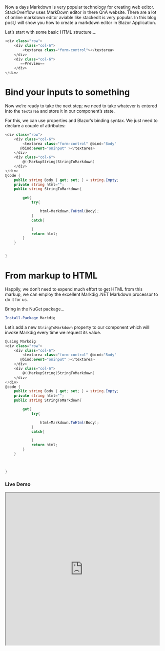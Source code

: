 Now a days Markdown is very popular technology for creating web editor. StackOverflow uses MarkDown editor in there QnA website. There are a lot of online markdown editor aviable like stackedit is very popular.
In this blog post,I will show you how to create a markdown editor in Blazor Application.

Let’s start with some basic HTML structure….

```csharp
<div class="row">
    <div class="col-6">
        <textarea class="form-control"></textarea>
    </div>
    <div class="col-6">
       ==Preview==
    </div>
</div>
```

# Bind your inputs to something

Now we’re ready to take the next step; we need to take whatever is entered into the  `textarea`  and store it in our component’s state.

For this, we can use properties and Blazor’s binding syntax. We just need to declare a couple of attributes:

```csharp
<div class="row">
    <div class="col-6">
        <textarea class="form-control" @bind="Body" 
       @bind:event="oninput" ></textarea>
    </div>
    <div class="col-6">
        @((MarkupString)StringToMarkdown)
    </div>
</div>
@code {
    public string Body { get; set; } = string.Empty;
    private string html="";
    public string StringToMarkdown{

        get{
            try{

                html=Markdown.ToHtml(Body);
            }
            catch{

            }
            return html;
        }
    }
 

}
```

# From markup to HTML

Happily, we don’t need to expend much effort to get HTML from this markup, we can employ the excellent Markdig .NET Markdown processor to do it for us.

Bring in the NuGet package…

```powershell
Install-Package Markdig
```

Let’s add a new `StringToMarkdown` property to our component which will invoke Markdig every time we request its value.

```csharp
@using Markdig
<div class="row">
    <div class="col-6">
        <textarea class="form-control" @bind="Body" 
       @bind:event="oninput" ></textarea>
    </div>
    <div class="col-6">
        @((MarkupString)StringToMarkdown)
    </div>
</div>
@code {
    public string Body { get; set; } = string.Empty;
    private string html="";
    public string StringToMarkdown{

        get{
            try{

                html=Markdown.ToHtml(Body);
            }
            catch{

            }
            return html;
        }
    }

    

}
```

### Live Demo

<iframe width="100%" height="500px" src="https://blazorrepl.telerik.com/repl/embed/mQaAQouJ41XMcCnE13?editor=true&result=true&errorList=false"></iframe>

<!--stackedit_data:
eyJoaXN0b3J5IjpbMTM5MDg5MzQ3LDE1ODE3NzU4NjYsLTgyMj
Q3NDI3Nl19
-->